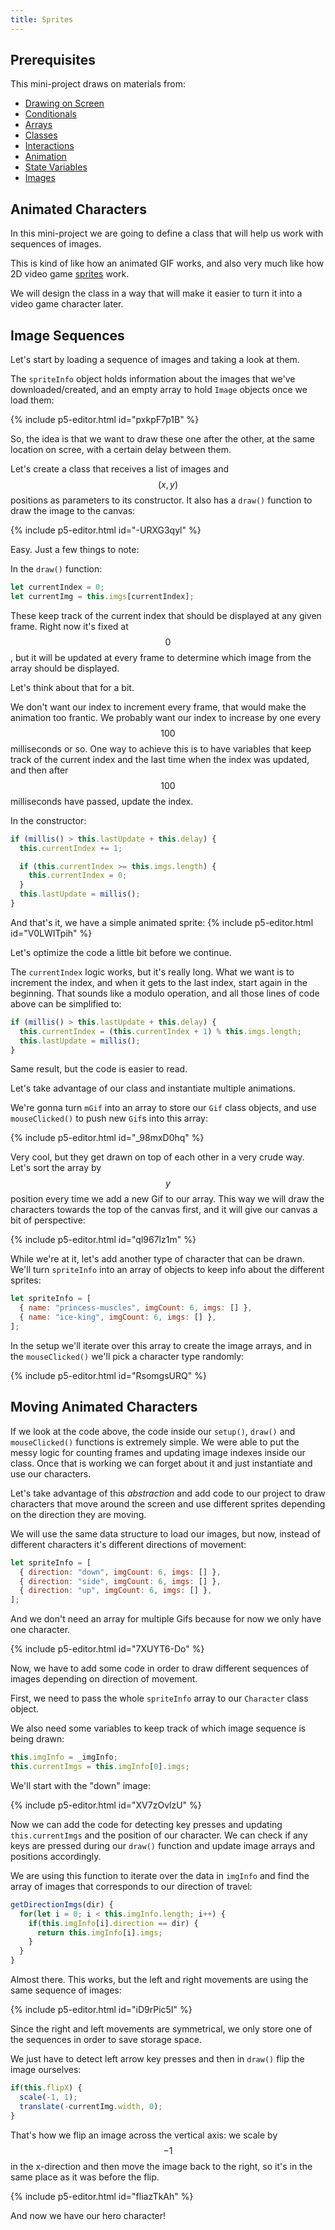 ```yaml
---
title: Sprites
---
```

## Prerequisites

This mini-project draws on materials from:

- [Drawing on Screen](../../p5/drawing/)
- [Conditionals](../../p5/conditionals/)
- [Arrays](../../p5/arrays/)
- [Classes](../../p5/classes/)
- [Interactions](../../creative-coding/interaction/)
- [Animation](../../creative-coding/animation/)
- [State Variables](../../creative-coding/state/)
- [Images](../../creative-coding/images/)

## Animated Characters
In this mini-project we are going to define a class that will help us work with sequences of images.

This is kind of like how an animated GIF works, and also very much like how 2D video game [sprites](https://en.wikipedia.org/wiki/Sprite_(computer_graphics)) work.

We will design the class in a way that will make it easier to turn it into a video game character later.

## Image Sequences
Let's start by loading a sequence of images and taking a look at them.

The `spriteInfo` object holds information about the images that we've downloaded/created, and an empty array to hold `Image` objects once we load them:

{% include p5-editor.html id="pxkpF7p1B" %}

So, the idea is that we want to draw these one after the other, at the same location on scree, with a certain delay between them.

Let's create a class that receives a list of images and $$(x, y)$$ positions as parameters to its constructor. It also has a `draw()` function to draw the image to the canvas:

{% include p5-editor.html id="-URXG3qyl" %}

Easy. Just a few things to note:

In the `draw()` function:
```js
let currentIndex = 0;
let currentImg = this.imgs[currentIndex];
```

These keep track of the current index that should be displayed at any given frame. Right now it's fixed at $$0$$, but it will be updated at every frame to determine which image from the array should be displayed.

Let's think about that for a bit.

We don't want our index to increment every frame, that would make the animation too frantic. We probably want our index to increase by one every $$100$$ milliseconds or so. One way to achieve this is to have variables that keep track of the current index and the last time when the index was updated, and then after $$100$$ milliseconds have passed, update the index.

In the constructor:
```js
if (millis() > this.lastUpdate + this.delay) {
  this.currentIndex += 1;

  if (this.currentIndex >= this.imgs.length) {
    this.currentIndex = 0;
  }
  this.lastUpdate = millis();
}
```

And that's it, we have a simple animated sprite:
{% include p5-editor.html id="V0LWITpih" %}

Let's optimize the code a little bit before we continue.

The `currentIndex` logic works, but it's really long. What we want is to increment the index, and when it gets to the last index, start again in the beginning. That sounds like a modulo operation, and all those lines of code above can be simplified to:
```js
if (millis() > this.lastUpdate + this.delay) {
  this.currentIndex = (this.currentIndex + 1) % this.imgs.length;
  this.lastUpdate = millis();
}
```

Same result, but the code is easier to read.

Let's take advantage of our class and instantiate multiple animations.

We're gonna turn `mGif` into an array to store our `Gif` class objects, and use `mouseClicked()` to push new `Gif`s into this array:

{% include p5-editor.html id="_98mxD0hq" %}

Very cool, but they get drawn on top of each other in a very crude way. Let's sort the array by $$y$$ position every time we add a new Gif to our array. This way we will draw the characters towards the top of the canvas first, and it will give our canvas a bit of perspective:

{% include p5-editor.html id="ql967lz1m" %}

While we're at it, let's add another type of character that can be drawn. We'll turn `spriteInfo` into an array of objects to keep info about the different sprites:
```js
let spriteInfo = [
  { name: "princess-muscles", imgCount: 6, imgs: [] },
  { name: "ice-king", imgCount: 6, imgs: [] },
];
```

In the setup we'll iterate over this array to create the image arrays, and in the `mouseClicked()` we'll pick a character type randomly:

{% include p5-editor.html id="RsomgsURQ" %}

## Moving Animated Characters
If we look at the code above, the code inside our `setup()`, `draw()` and `mouseClicked()` functions is extremely simple. We were able to put the messy logic for counting frames and updating image indexes inside our class. Once that is working we can forget about it and just instantiate and use our characters.

Let's take advantage of this *abstraction* and add code to our project to draw characters that move around the screen and use different sprites depending on the direction they are moving.

We will use the same data structure to load our images, but now, instead of different characters it's different directions of movement:
```js
let spriteInfo = [
  { direction: "down", imgCount: 6, imgs: [] },
  { direction: "side", imgCount: 6, imgs: [] },
  { direction: "up", imgCount: 6, imgs: [] },
];
```

And we don't need an array for multiple Gifs because for now we only have one character.

{% include p5-editor.html id="7XUYT6-Do" %}

Now, we have to add some code in order to draw different sequences of images depending on direction of movement.

First, we need to pass the whole `spriteInfo` array to our `Character` class object.

We also need some variables to keep track of which image sequence is being drawn:
```js
this.imgInfo = _imgInfo;
this.currentImgs = this.imgInfo[0].imgs;
```

We'll start with the "down" image:

{% include p5-editor.html id="XV7zOvlzU" %}

Now we can add the code for detecting key presses and updating `this.currentImgs` and the position of our character. We can check if any keys are pressed during our `draw()` function and update image arrays and positions accordingly.

We are using this function to iterate over the data in  `imgInfo` and find the array of images that corresponds to our direction of travel:
```js
getDirectionImgs(dir) {
  for(let i = 0; i < this.imgInfo.length; i++) {
    if(this.imgInfo[i].direction == dir) {
      return this.imgInfo[i].imgs;
    }
  }
}
```

Almost there. This works, but the left and right movements are using the same sequence of images:

{% include p5-editor.html id="iD9rPic5I" %}

Since the right and left movements are symmetrical, we only store one of the sequences in order to save storage space.

We just have to detect left arrow key presses and then in `draw()` flip the image ourselves:
```js
if(this.flipX) {
  scale(-1, 1);
  translate(-currentImg.width, 0);
}
```

That's how we flip an image across the vertical axis: we scale by $$-1$$ in the x-direction and then move the image back to the right, so it's in the same place as it was before the flip.

{% include p5-editor.html id="fliazTkAh" %}

And now we have our hero character!
